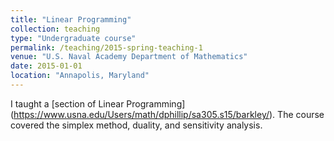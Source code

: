 ```yaml
---
title: "Linear Programming"
collection: teaching
type: "Undergraduate course"
permalink: /teaching/2015-spring-teaching-1
venue: "U.S. Naval Academy Department of Mathematics"
date: 2015-01-01
location: "Annapolis, Maryland"
---
```


I taught a [section of Linear Programming] (https://www.usna.edu/Users/math/dphillip/sa305.s15/barkley/). The course covered the simplex method, duality, and sensitivity analysis.